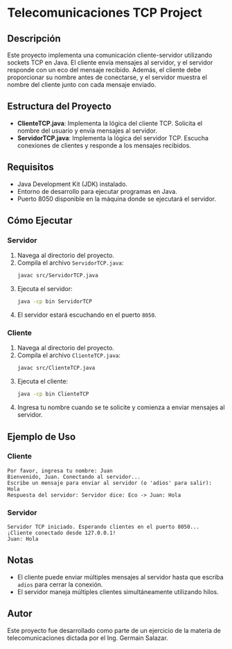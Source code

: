 # Telecomunicaciones TCP Project

## Descripción

Este proyecto implementa una comunicación cliente-servidor utilizando sockets TCP en Java. El cliente envía mensajes al servidor, y el servidor responde con un eco del mensaje recibido. Además, el cliente debe proporcionar su nombre antes de conectarse, y el servidor muestra el nombre del cliente junto con cada mensaje enviado.

## Estructura del Proyecto

- **ClienteTCP.java**: Implementa la lógica del cliente TCP. Solicita el nombre del usuario y envía mensajes al servidor.
- **ServidorTCP.java**: Implementa la lógica del servidor TCP. Escucha conexiones de clientes y responde a los mensajes recibidos.

## Requisitos

- Java Development Kit (JDK) instalado.
- Entorno de desarrollo para ejecutar programas en Java.
- Puerto 8050 disponible en la máquina donde se ejecutará el servidor.

## Cómo Ejecutar

### Servidor
1. Navega al directorio del proyecto.
2. Compila el archivo `ServidorTCP.java`:
   ```bash
   javac src/ServidorTCP.java
   ```
3. Ejecuta el servidor:
   ```bash
   java -cp bin ServidorTCP
   ```
4. El servidor estará escuchando en el puerto `8050`.

### Cliente
1. Navega al directorio del proyecto.
2. Compila el archivo `ClienteTCP.java`:
   ```bash
   javac src/ClienteTCP.java
   ```
3. Ejecuta el cliente:
   ```bash
   java -cp bin ClienteTCP
   ```
4. Ingresa tu nombre cuando se te solicite y comienza a enviar mensajes al servidor.

## Ejemplo de Uso

### Cliente
```plaintext
Por favor, ingresa tu nombre: Juan
Bienvenido, Juan. Conectando al servidor...
Escribe un mensaje para enviar al servidor (o 'adios' para salir):
Hola
Respuesta del servidor: Servidor dice: Eco -> Juan: Hola
```

### Servidor
```plaintext
Servidor TCP iniciado. Esperando clientes en el puerto 8050...
¡Cliente conectado desde 127.0.0.1!
Juan: Hola
```

## Notas

- El cliente puede enviar múltiples mensajes al servidor hasta que escriba `adios` para cerrar la conexión.
- El servidor maneja múltiples clientes simultáneamente utilizando hilos.

## Autor

Este proyecto fue desarrollado como parte de un ejercicio de la materia de telecomunicaciones dictada por el Ing. Germain Salazar.
